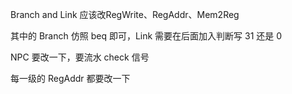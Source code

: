 Branch and Link 应该改RegWrite、RegAddr、Mem2Reg

其中的 Branch 仿照 beq 即可，Link 需要在后面加入判断写 31 还是 0 

NPC 要改一下，要流水 check 信号

每一级的 RegAddr 都要改一下

